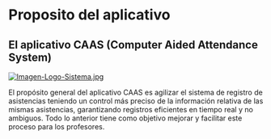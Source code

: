 # Proposito del aplicativo

## El aplicativo CAAS (Computer Aided Attendance System)

[![Imagen-Logo-Sistema.jpg](https://i.postimg.cc/yYM4Xnhz/Imagen-Logo-Sistema.jpg)](https://postimg.cc/crBbdR5D)

El propósito general del aplicativo CAAS es agilizar el sistema de registro de asistencias teniendo un control más preciso de la información 
relativa de las mismas asistencias, garantizando registros eficientes en tiempo real y no ambiguos. Todo lo anterior tiene como objetivo mejorar y facilitar este proceso para los profesores.
